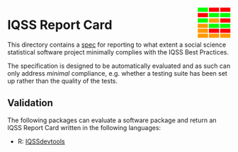 [<img src="img/iqss_report_card_logo_v1.png" align="right" height="75" width ="75"/>](https://github.com/IQSS/social_science_software_toolkit/blob/master/report_card/iqss_report_card_spec.md)

# IQSS Report Card

This directory contains a [spec](iqss_report_card_spec.md) for reporting to what extent a social science statistical software project minimally complies with the IQSS Best Practices.

The specification is designed to be automatically evaluated and as such can only address *minimal* compliance, e.g. whether a testing suite has been set up rather than the quality of the tests.


## Validation

The following packages can evaluate a software package and return an IQSS Report Card written in the following languages:

-   R: [IQSSdevtools](https://github.com/IQSS/IQSSdevtools)
